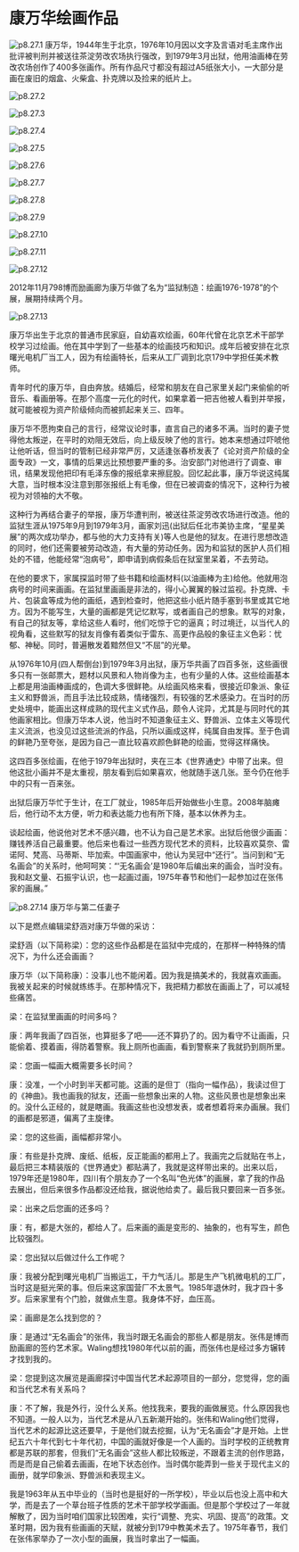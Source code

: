# 康万华绘画作品

![p8.27.1](./images/8.27.1.png)
​
康万华，1944年生于北京，1976年10月因以文字及言语对毛主席作出批评被判刑并被送往茶淀劳改农场执行强改，到1979年3月出狱，他用油画棒在劳改农场创作了400多张画作。所有作品尺寸都没有超过A5纸张大小，一大部分是画在废旧的烟盒、火柴盒、扑克牌以及捡来的纸片上。

![p8.27.2](./images/8.27.2.png)

![p8.27.3](./images/8.27.3.png)

![p8.27.4](./images/8.27.4.jpg)

![p8.27.5](./images/8.27.5.jpg)

![p8.27.6](./images/8.27.6.jpg)

![p8.27.7](./images/8.27.7.jpg)

![p8.27.8](./images/8.27.8.jpg)

![p8.27.9](./images/8.27.9.jpg)

![p8.27.10](./images/8.27.10.jpg)

![p8.27.11](./images/8.27.11.jpg)

![p8.27.12](./images/8.27.12.jpg)

2012年11月798博而励画廊为康万华做了名为“监狱制造：绘画1976-1978”的个展，展期持续两个月。

![p8.27.13](./images/8.27.13.jpg)

康万华出生于北京的普通市民家庭，自幼喜欢绘画，60年代曾在北京艺术干部学校学习过绘画。他在其中学到了一些基本的绘画技巧和知识。成年后被安排在北京曙光电机厂当工人，因为有绘画特长，后来从工厂调到北京179中学担任美术教师。

青年时代的康万华，自由奔放。结婚后，经常和朋友在自己家里关起门来偷偷的听音乐、看画册等。在那个高度一元化的时代，如果拿着一把吉他被人看到并举报，就可能被视为资产阶级倾向而被抓起来关三、四年。

康万华不愿拘束自己的言行，经常议论时事，直言自己的诸多不满。当时的妻子觉得他太叛逆，在平时的劝阻无效后，向上级反映了他的言行。她本来想通过吓唬他让他听话，但当时的管制已经非常严厉，又适逢张春桥发表了《论对资产阶级的全面专政》一文，事情的后果远比预想要严重的多。治安部门对他进行了调查、审讯，结果发现他把印有毛泽东像的报纸拿来擦屁股。回忆起此事，康万华说这纯属大意，当时根本没注意到那张报纸上有毛像，但在已被调查的情况下，这种行为被视为对领袖的大不敬。

这种行为再结合妻子的举报，康万华遭判刑，被送往茶淀劳改农场进行改造。他的监狱生涯从1975年9月到1979年3月，画家刘迅(出狱后任北市美协主席，“星星美展”的两次成功举办，都与他的大力支持有关)等人也是他的狱友。在进行思想改造的同时，他们还需要被劳动改造，有大量的劳动任务。因为和监狱的医护人员们相处的不错，他能经常“泡病号”，即申请到病假条后在狱室里呆着，不去劳动。

在他的要求下，家属探监时带了些书籍和绘画材料(以油画棒为主)给他。他就用泡病号的时间来画画。在监狱里画画是非法的，得小心翼翼的躲过监视。扑克牌、卡片、包装盒等成为他的画纸，遇到检查时，他把这些小纸片随手塞到书里或其它地方。因为不能写生，大量的画都是凭记忆默写，或者画自己的想象。默写的对象，有自己的狱友等，拿给这些人看时，他们吃惊于它的逼真；时过境迁，以当代人的视角看，这些默写的狱友肖像有着类似于雷东、高更作品般的象征主义色彩：忧郁、神秘。同时，普遍散发着黯然但又“不屈”的光晕。

从1976年10月(四人帮倒台)到1979年3月出狱，康万华共画了四百多张，这些画很多只有一张邮票大，题材以风景和人物肖像为主，也有少量的人体。这些绘画基本上都是用油画棒画成的，色调大多很鲜艳。从绘画风格来看，很接近印象派、象征主义和野兽派，而且手法比较成熟，情绪强烈，有较强的艺术感染力。在当时的历史处境中，能画出这样成熟的现代主义式作品，颇令人诧异，尤其是与同时代的其他画家相比。但康万华本人说，他当时不知道象征主义、野兽派、立体主义等现代主义流派，也没见过这些流派的作品，只所以画成这样，纯属自由发挥。至于色调的鲜艳乃至夸张，是因为自己一直比较喜欢颜色鲜艳的绘画，觉得这样痛快。

这四百多张绘画，在他于1979年出狱时，夹在三本《世界通史》中带了出来。但他这批小画并不是太重视，朋友看到后如果喜欢，他就随手送几张。至今仍在他手中的只有一百来张。

出狱后康万华忙于生计，在工厂就业，1985年后开始做些小生意。2008年脑瘫后，他行动不太方便，听力和表达能力也有所下降，基本以休养为主。

谈起绘画，他说他对艺术不感兴趣，也不认为自己是艺术家。出狱后他很少画画：赚钱养活自己最重要。他后来也看过一些西方现代艺术的资料，比较喜欢莫奈、雷诺阿、梵高、马蒂斯、毕加索。中国画家中，他认为吴冠中“还行”。当问到和“无名画会”的关系时，他呵呵笑：“‘无名画会’是1980年后编出来的画会，当时没有。我和赵文量、石振宇认识，也一起画过画，1975年春节和他们一起参加过在张伟家的画展。”

![p8.27.14](./images/8.27.14.png)
康万华与第二任妻子

以下是燃点编辑梁舒涵对康万华做的采访：

梁舒涵（以下简称梁）：您的这些作品都是在监狱中完成的，在那样一种特殊的情况下，为什么还会画画？

康万华（以下简称康）：没事儿也不能闲着。因为我是搞美术的，我就喜欢画画。我被关起来的时候就练练手。在那种情况下，我把精力都放在画画上了，可以减轻些痛苦。

梁：在监狱里画画的时间多吗？

康：两年我画了四百张，也算挺多了吧——还不算扔了的。因为看守不让画画，只能偷着、摸着画，得防着警察。我上厕所也画画，看到警察来了我就扔到厕所里。

梁：您画一幅画大概需要多长时间？

康：没准，一个小时到半天都可能。这画的是但丁（指向一幅作品），我读过但丁的《神曲》。我也画我的狱友，还画一些想象出来的人物。这些风景也是想象出来的。没什么正经的，就是瞎画。我画这些也没想发表，或者想着将来办画展。我们的画都是邪道，偏离了主旋律。

梁：您的这些画，画幅都非常小。

康：有些是扑克牌、废纸、纸板，反正能画的都用上了。我画完之后就贴在书上，最后把三本精装版的《世界通史》都贴满了，我就是这样带出来的。出来以后，1979年还是1980年，四川有个朋友办了一个名叫“色光体”的画展，拿了我的作品去展出，但后来很多作品都没还给我，据说他给卖了。最后我只要回来一百多张。

梁：出来之后您画的还多吗？

康：有，都是大张的，都给人了。后来画的画是变形的、抽象的，也有写生，颜色比较强烈。

梁：您出狱以后做过什么工作呢？

康：我被分配到曙光电机厂当搬运工，干力气活儿。那是生产飞机微电机的工厂，当时这是挺光荣的事。但后来这家国营厂不太景气。1985年退休时，我才四十多岁。后来家里有个门脸，就做点生意。我身体不好，血压高。

梁：画廊是怎么找到您的？

康：是通过“无名画会”的张伟，我当时跟无名画会的那些人都是朋友。张伟是博而励画廊的签约艺术家。Waling想找1980年代以前的画，而张伟也是经过多方辗转才找到我的。

梁：您提到这次展览是画廊探讨中国当代艺术起源项目的一部分，您觉得，您的画和当代艺术有关系吗？

康：不了解，我是外行，没什么关系。他找我来，要我的画做展览。什么原因我也不知道。一般人以为，当代艺术是从八五新潮开始的。张伟和Waling他们觉得，当代艺术的起源比这还要早，于是他们就去挖掘，认为“无名画会”才是开始。上世纪五六十年代到七十年代初，中国的画就好像是一个人画的。当时学校的正统教育都是苏联的那套，但我们“无名画会”这些人都比较叛逆，不跟着主流的创作思路，而是而是自己偷着去画画，在地下状态创作。当时偶尔能弄到一些关于现代主义的画册，就学印象派、野兽派和表现主义。

我是1963年从五中毕业的（当时也是挺好的一所学校），毕业以后也没上高中和大学，而是去了一个草台班子性质的艺术干部学校学画画。但是那个学校过了一年就解散了，因为当时咱们国家比较困难，实行“调整、充实、巩固、提高”的政策。文革时期，因为我有些画画的天赋，就被分到179中教美术去了。1975年春节，我们在张伟家举办了一次小型的画展，我当时拿出了一幅画。
